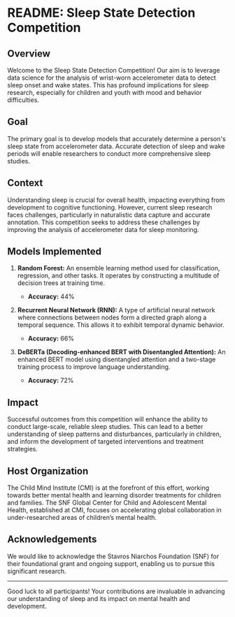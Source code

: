 # README: Sleep State Detection Competition

## Overview

Welcome to the Sleep State Detection Competition! Our aim is to leverage data science for the analysis of wrist-worn accelerometer data to detect sleep onset and wake states. This has profound implications for sleep research, especially for children and youth with mood and behavior difficulties.

## Goal

The primary goal is to develop models that accurately determine a person's sleep state from accelerometer data. Accurate detection of sleep and wake periods will enable researchers to conduct more comprehensive sleep studies.

## Context

Understanding sleep is crucial for overall health, impacting everything from development to cognitive functioning. However, current sleep research faces challenges, particularly in naturalistic data capture and accurate annotation. This competition seeks to address these challenges by improving the analysis of accelerometer data for sleep monitoring.

## Models Implemented

1. **Random Forest:** An ensemble learning method used for classification, regression, and other tasks. It operates by constructing a multitude of decision trees at training time. 
   - **Accuracy:** 44%

2. **Recurrent Neural Network (RNN):** A type of artificial neural network where connections between nodes form a directed graph along a temporal sequence. This allows it to exhibit temporal dynamic behavior.
   - **Accuracy:** 66%

3. **DeBERTa (Decoding-enhanced BERT with Disentangled Attention):** An enhanced BERT model using disentangled attention and a two-stage training process to improve language understanding.
   - **Accuracy:** 72%

## Impact

Successful outcomes from this competition will enhance the ability to conduct large-scale, reliable sleep studies. This can lead to a better understanding of sleep patterns and disturbances, particularly in children, and inform the development of targeted interventions and treatment strategies.

## Host Organization

The Child Mind Institute (CMI) is at the forefront of this effort, working towards better mental health and learning disorder treatments for children and families. The SNF Global Center for Child and Adolescent Mental Health, established at CMI, focuses on accelerating global collaboration in under-researched areas of children’s mental health.

## Acknowledgements

We would like to acknowledge the Stavros Niarchos Foundation (SNF) for their foundational grant and ongoing support, enabling us to pursue this significant research.

---

Good luck to all participants! Your contributions are invaluable in advancing our understanding of sleep and its impact on mental health and development.
